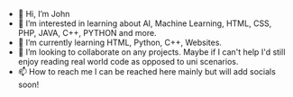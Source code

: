 - 👋 Hi, I’m John
- 👀 I’m interested in learning about AI, Machine Learning, HTML, CSS, PHP, JAVA, C++, PYTHON and more.
- 🌱 I’m currently learning HTML, Python, C++, Websites.
- 💞️ I’m looking to collaborate on any projects. Maybe if I can't help I'd still enjoy reading real world code as opposed to uni scenarios.
- 📫 How to reach me I can be reached here mainly but will add socials soon!

<!---
JohnRid/JohnRid is a ✨ special ✨ repository because its `README.md` (this file) appears on your GitHub profile.
You can click the Preview link to take a look at your changes.
--->
